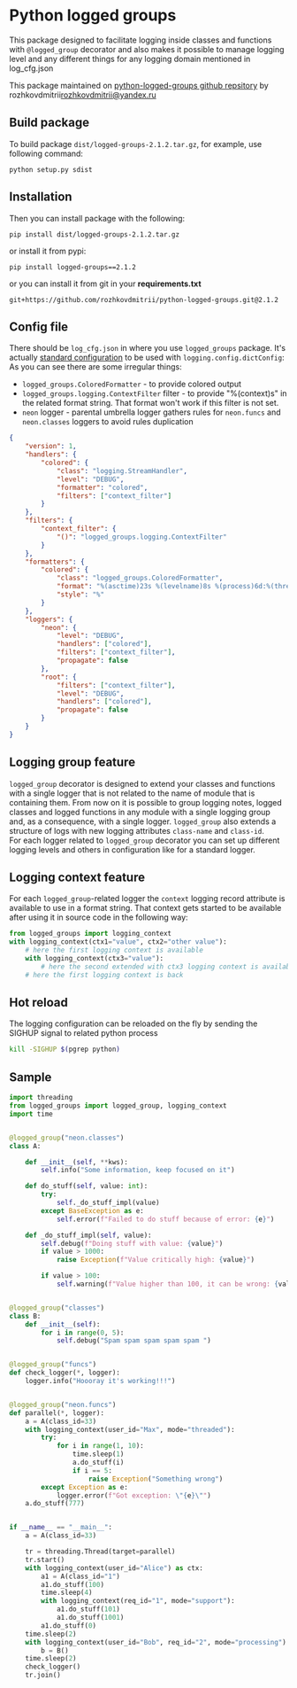 # Python logged groups

This package designed to facilitate logging inside classes and functions with `@logged_group` decorator and also makes it possible
to manage logging level and any different things for any logging domain mentioned in log_cfg.json

This package maintained on [python-logged-groups github repsitory](https://github.com/rozhkovdmitrii/python-logged-groups) by rozhkovdmitrii<rozhkovdmitrii@yandex.ru> 

## Build package

To build package `dist/logged-groups-2.1.2.tar.gz`, for example, use following command:

```
python setup.py sdist
```

## Installation 

Then you can install package with the following:

```
pip install dist/logged-groups-2.1.2.tar.gz
```

or install it from pypi:

```
pip install logged-groups==2.1.2
```

or you can install it from git in your **requirements.txt**

```
git+https://github.com/rozhkovdmitrii/python-logged-groups.git@2.1.2
```

## Config file

There should be `log_cfg.json` in where you use `logged_groups` package. It's actually [standard configuration](https://docs.python.org/3/library/logging.config.html#configuration-functions) to be used with `logging.config.dictConfig`:
As you can see there are some irregular things:

* `logged_groups.ColoredFormatter` - to provide colored output
* `logged_groups.logging.ContextFilter` filter - to provide "%(context)s" in the related format string. That format won't work if this filter is not set.
* `neon` logger - parental umbrella logger gathers rules for `neon.funcs` and `neon.classes` loggers to avoid rules duplication

```json
{
    "version": 1,
    "handlers": {
        "colored": {
            "class": "logging.StreamHandler",
            "level": "DEBUG",
            "formatter": "colored",
            "filters": ["context_filter"]
        }
    },
    "filters": {
        "context_filter": {
            "()": "logged_groups.logging.ContextFilter"
        }
    },
    "formatters": {
        "colored": {
            "class": "logged_groups.ColoredFormatter",
            "format": "%(asctime)23s %(levelname)8s %(process)6d:%(threadName)-10s %(name)20s:%(class)-30s  %(context)s %(message)s",
            "style": "%"
        }
    },
    "loggers": {
        "neon": {
            "level": "DEBUG",
            "handlers": ["colored"],
            "filters": ["context_filter"],
            "propagate": false
        },
        "root": {
            "filters": ["context_filter"],
            "level": "DEBUG",
            "handlers": ["colored"],
            "propagate": false
        }
    }
}
```

## Logging group feature

`logged_group` decorator is designed to extend your classes and functions with a single logger that is not related to the name of module that is containing them.
From now on it is possible to group logging notes, logged  classes and logged functions in any module with a single logging group and, as a consequence, with a single logger. 
`logged_group` also extends a structure of logs with new logging attributes `class-name` and `class-id`.  
For each logger related to `logged_group` decorator you can set up different logging levels and others in configuration like for a standard logger. 


## Logging context feature

For each `logged_group`-related logger the `context` logging record attribute is available to use in a format string. 
That context gets started to be available after using it in source code in the following way:

```python 
from logged_groups import logging_context
with logging_context(ctx1="value", ctx2="other value"):
    # here the first logging context is available
    with logging_context(ctx3="value"):
        # here the second extended with ctx3 logging context is available
    # here the first logging context is back 
```

## Hot reload

The logging configuration can be reloaded on the fly by sending the SIGHUP signal to related python process

```sh
kill -SIGHUP $(pgrep python)
```

## Sample

```python
import threading
from logged_groups import logged_group, logging_context
import time


@logged_group("neon.classes")
class A:

    def __init__(self, **kws):
        self.info("Some information, keep focused on it")

    def do_stuff(self, value: int):
        try:
            self._do_stuff_impl(value)
        except BaseException as e:
            self.error(f"Failed to do stuff because of error: {e}")

    def _do_stuff_impl(self, value):
        self.debug(f"Doing stuff with value: {value}")
        if value > 1000:
            raise Exception(f"Value critically high: {value}")

        if value > 100:
            self.warning(f"Value higher than 100, it can be wrong: {value}")


@logged_group("classes")
class B:
    def __init__(self):
        for i in range(0, 5):
            self.debug("Spam spam spam spam spam ")


@logged_group("funcs")
def check_logger(*, logger):
    logger.info("Hoooray it's working!!!")


@logged_group("neon.funcs")
def parallel(*, logger):
    a = A(class_id=33)
    with logging_context(user_id="Max", mode="threaded"):
        try:
            for i in range(1, 10):
                time.sleep(1)
                a.do_stuff(i)
                if i == 5:
                    raise Exception("Something wrong")
        except Exception as e:
            logger.error(f"Got exception: \"{e}\"")
    a.do_stuff(777)


if __name__ == "__main__":
    a = A(class_id=33)

    tr = threading.Thread(target=parallel)
    tr.start()
    with logging_context(user_id="Alice") as ctx:
        a1 = A(class_id="1")
        a1.do_stuff(100)
        time.sleep(4)
        with logging_context(req_id="1", mode="support"):
            a1.do_stuff(101)
            a1.do_stuff(1001)
        a1.do_stuff(0)
    time.sleep(2)
    with logging_context(user_id="Bob", req_id="2", mode="processing"):
        b = B()
    time.sleep(2)
    check_logger()
    tr.join()
```
